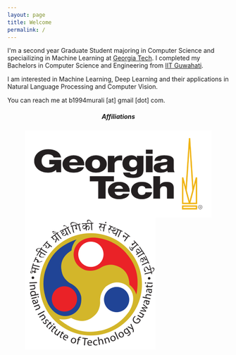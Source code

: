 ```yaml
---
layout: page
title: Welcome
permalink: /
---
```


I'm a second year Graduate Student majoring in Computer Science and speciailizing in Machine Learning at [Georgia Tech](https://www.gatech.edu). I completed my Bachelors in Computer Science and Engineering from [IIT Guwahati](https://www.iitg.ac.in).

I am interested in Machine Learning, Deep Learning and their applications in Natural Language Processing and Computer Vision.

You can reach me at b1994murali [at] gmail [dot] com.

<p><h5 align="center">Affiliations</h5>
<figure align="center" class="affils">
<a href="http://www.gatech.edu/"><img style="float: left;" src="/docs/pictures/gatech.png" style="width: 75px; margin:10px 50px"/></a>
<a href="http://www.iitg.ac.in/"><img style="float: left;" src="/docs/pictures/iitg.png" style="width: 50px; margin:10px 50px"/></a>
<a href="https://www.amazon.com/"><img style="float: left;" src="/docs/pictures/amazon.png" style="width: 50px; margin:10px 50px/></a>
<h7><figcaption>Georgia Tech &nbsp; &nbsp; &nbsp; &nbsp; IIT Guwahati &nbsp; &nbsp; &nbsp; &nbsp; Amazon Inc.</figcaption></h7>
<h7><figcaption>(2016-Present) &nbsp; &nbsp; &nbsp; &nbsp; (2012-2016) &nbsp; &nbsp; &nbsp; &nbsp; (Summer 2017)</figcaption></h7>
</figure>
</p>